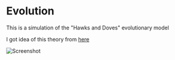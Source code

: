 # Evolution

This is a simulation of the "Hawks and Doves" evolutionary model

I got idea of ​​this theory from [here](https://youtu.be/YNMkADpvO4w)

![Screenshot](https://i.postimg.cc/CLJpFy59/evolution.png)
